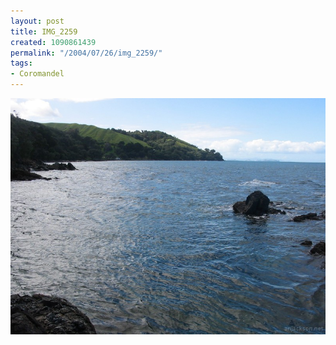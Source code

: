 ```yaml
---
layout: post
title: IMG_2259
created: 1090861439
permalink: "/2004/07/26/img_2259/"
tags:
- Coromandel
---
```


<img src="/image/images/img_2259-746.jpg"/>


